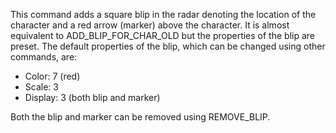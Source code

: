 This command adds a square blip in the radar denoting the location of the character and a red arrow (marker) above the character. It is almost equivalent to ADD_BLIP_FOR_CHAR_OLD but the properties of the blip are preset. The default properties of the blip, which can be changed using other commands, are:

- Color: 7 (red)
- Scale: 3
- Display: 3 (both blip and marker)

Both the blip and marker can be removed using REMOVE_BLIP.

